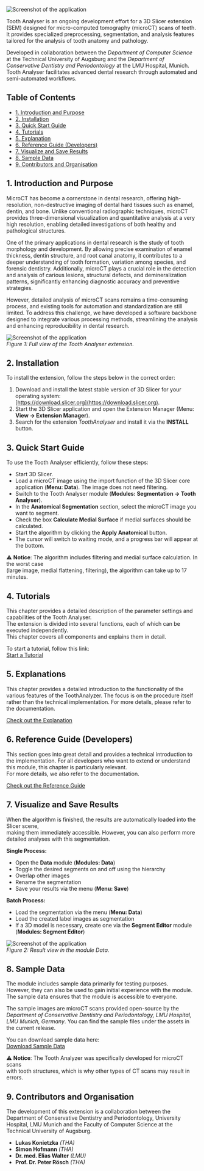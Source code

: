 ![Screenshot of the application](./Screenshots/logo.png)

Tooth Analyser is an ongoing development effort for a 3D Slicer extension (SEM) designed for micro-computed tomography (microCT) scans of teeth. It provides specialized preprocessing, segmentation, and analysis features tailored for the analysis of tooth anatomy and pathology.

Developed in collaboration between the *Department of Computer Science* at the Technical University of Augsburg and the *Department of Conservative Dentistry and Periodontology* at the LMU Hospital, Munich. Tooth Analyser facilitates advanced dental research through automated and semi-automated workflows.

## Table of Contents
- [1. Introduction and Purpose](#1-introduction-and-purpose)
- [2. Installation](#2-installation)
- [3. Quick Start Guide](#3-quick-start-guide)
- [4. Tutorials](#4-tutorials)
- [5. Explanation](#5-explanation)
- [6. Reference Guide (Developers)](#6-reference-guide-developers)
- [7. Visualize and Save Results](#7-visualize-and-save-results)
- [8. Sample Data](#8-sample-data)
- [9. Contributors and Organisation](#9-contributors-and-organization)

## 1. Introduction and Purpose
MicroCT has become a cornerstone in dental research, offering high-resolution, non-destructive imaging of dental hard tissues such as enamel, dentin, and bone. Unlike conventional radiographic techniques, microCT provides three-dimensional visualization and quantitative analysis at a very high resolution, enabling detailed investigations of both healthy and pathological structures.

One of the primary applications in dental research is the study of tooth morphology and development. By allowing precise examination of enamel thickness, dentin structure, and root canal anatomy, it contributes to a deeper understanding of tooth formation, variation among species, and forensic dentistry. Additionally, microCT plays a crucial role in the detection and analysis of carious lesions, structural defects, and demineralization patterns, significantly enhancing diagnostic accuracy and preventive strategies. 

However, detailed analysis of microCT scans remains a time-consuming process, and existing tools for automation and standardization are still limited. To address this challenge, we have developed a software backbone designed to integrate various processing methods, streamlining the analysis and enhancing reproducibility in dental research.

![Screenshot of the application](/Screenshots/fullView.png)  
*Figure 1: Full view of the Tooth Analyser extension.*

## 2. Installation
To install the extension, follow the steps below in the correct order:
1. Download and install the latest stable version of 3D Slicer for your operating system:  
   [https://download.slicer.org](https://download.slicer.org).
2. Start the 3D Slicer application and open the Extension Manager (Menu: **View → Extension Manager**).
3. Search for the extension _ToothAnalyser_ and install it via the **INSTALL** button.

## 3. Quick Start Guide
To use the Tooth Analyser efficiently, follow these steps:

- Start 3D Slicer.  
- Load a microCT image using the import function of the 3D Slicer core application (**Menu: Data**). The image does not need filtering.  
- Switch to the Tooth Analyser module (**Modules: Segmentation → Tooth Analyser**).  
- In the **Anatomical Segmentation** section, select the microCT image you want to segment.  
- Check the box **Calculate Medial Surface** if medial surfaces should be calculated.  
- Start the algorithm by clicking the **Apply Anatomical** button.  
- The cursor will switch to waiting mode, and a progress bar will appear at the bottom.  

⚠️ **Notice**: The algorithm includes filtering and medial surface calculation. In the worst case  
(large image, medial flattening, filtering), the algorithm can take up to 17 minutes.

## 4. Tutorials
This chapter provides a detailed description of the parameter settings and capabilities of the Tooth Analyser.  
The extension is divided into several functions, each of which can be executed independently.  
This chapter covers all components and explains them in detail.

To start a tutorial, follow this link:  
[Start a Tutorial](Documentation/Tutorial.md)

## 5. Explanations
This chapter provides a detailed introduction to the functionality of the various features of the ToothAnalyzer. The focus is on the procedure itself rather than the technical implementation.
For more details, please refer to the documentation.


[Check out the Explanation](Documentation/Explanation.md)

## 6. Reference Guide (Developers)
This section goes into great detail and provides a technical introduction to the implementation. For all developers who want to extend or understand this module, this chapter is particularly relevant.  
For more details, we also refer to the documentation.

[Check out the Reference Guide](Documentation/ReferenceGuide.md)

## 7. Visualize and Save Results
When the algorithm is finished, the results are automatically loaded into the Slicer scene,  
making them immediately accessible. However, you can also perform more detailed analyses with this segmentation.

**Single Process:**
- Open the **Data** module (**Modules: Data**)  
- Toggle the desired segments on and off using the hierarchy  
- Overlap other images  
- Rename the segmentation  
- Save your results via the menu (**Menu: Save**)  

**Batch Process:**
- Load the segmentation via the menu (**Menu: Data**)  
- Load the created label images as segmentation  
- If a 3D model is necessary, create one via the **Segment Editor** module (**Modules: Segment Editor**)  

![Screenshot of the application](./Screenshots/result.gif)  
*Figure 2: Result view in the module Data.*

## 8. Sample Data
The module includes sample data primarily for testing purposes.  
However, they can also be used to gain initial experience with the module.  
The sample data ensures that the module is accessible to everyone.

The sample images are microCT scans provided open-source by the *Department of Conservative Dentistry and Periodontology, LMU Hospital, LMU Munich, Germany*. You can find the sample files under the assets in the current release.

You can download sample data here:  
[Download Sample Data](https://github.com/lukaskonietzka/ToothAnalyserSampleData/releases/download/v1.0.0/P01A-C0005278.nii.gz)

⚠️ **Notice**: The Tooth Analyzer was specifically developed for microCT scans  
with tooth structures, which is why other types of CT scans may result in errors. 

## 9. Contributors and Organisation
The development of this extension is a collaboration between the Department of Conservative Dentistry and Periodontology, University Hospital, LMU Munich and the Faculty of Computer Science at the
Technical University of Augsburg.

- **Lukas Konietzka** _(THA)_  
- **Simon Hofmann** _(THA)_  
- **Dr. med. Elias Walter** _(LMU)_  
- **Prof. Dr. Peter Rösch** _(THA)_  
